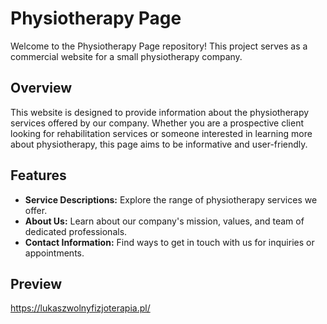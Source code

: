 # Physiotherapy Page

Welcome to the Physiotherapy Page repository! This project serves as a commercial website for a small physiotherapy company.

## Overview

This website is designed to provide information about the physiotherapy services offered by our company. Whether you are a prospective client looking for rehabilitation services or someone interested in learning more about physiotherapy, this page aims to be informative and user-friendly.

## Features

- **Service Descriptions:** Explore the range of physiotherapy services we offer.
- **About Us:** Learn about our company's mission, values, and team of dedicated professionals.
- **Contact Information:** Find ways to get in touch with us for inquiries or appointments.

## Preview
https://lukaszwolnyfizjoterapia.pl/
